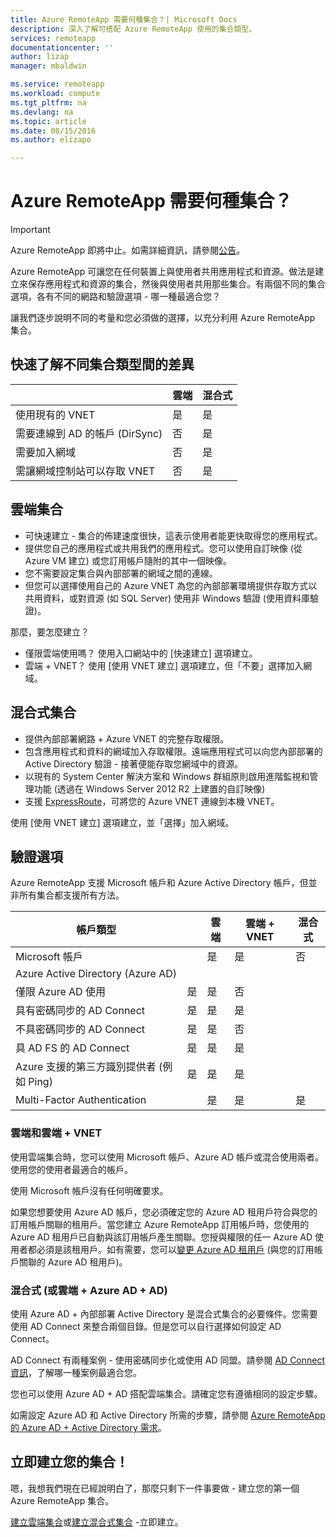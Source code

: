 ```yaml
---
title: Azure RemoteApp 需要何種集合？| Microsoft Docs
description: 深入了解可搭配 Azure RemoteApp 使用的集合類型。
services: remoteapp
documentationcenter: ''
author: lizap
manager: mbaldwin

ms.service: remoteapp
ms.workload: compute
ms.tgt_pltfrm: na
ms.devlang: na
ms.topic: article
ms.date: 08/15/2016
ms.author: elizapo

---
```

# Azure RemoteApp 需要何種集合？
> [!IMPORTANT]
> Azure RemoteApp 即將中止。如需詳細資訊，請參閱[公告](https://go.microsoft.com/fwlink/?linkid=821148)。
> 
> 

Azure RemoteApp 可讓您在任何裝置上與使用者共用應用程式和資源。做法是建立來保存應用程式和資源的集合，然後與使用者共用那些集合。有兩個不同的集合選項，各有不同的網路和驗證選項 - 哪一種最適合您？

讓我們逐步說明不同的考量和您必須做的選擇，以充分利用 Azure RemoteApp 集合。

## 快速了解不同集合類型間的差異
|  | 雲端 | 混合式 |
| --- | --- | --- |
| 使用現有的 VNET |是 |是 |
| 需要連線到 AD 的帳戶 (DirSync) |否 |是 |
| 需要加入網域 |否 |是 |
| 需讓網域控制站可以存取 VNET |否 |是 |

## 雲端集合
* 可快速建立 - 集合的佈建速度很快，這表示使用者能更快取得您的應用程式。
* 提供您自己的應用程式或共用我們的應用程式。您可以使用自訂映像 (從 Azure VM 建立) 或您訂用帳戶隨附的其中一個映像。
* 您不需要設定集合與內部部署的網域之間的連線。
* 但您可以選擇使用自己的 Azure VNET 為您的內部部署環境提供存取方式以共用資料，或對資源 (如 SQL Server) 使用非 Windows 驗證 (使用資料庫驗證)。

那麼，要怎麼建立？

* 僅限雲端使用嗎？ 使用入口網站中的 [快速建立] 選項建立。
* 雲端 + VNET？ 使用 [使用 VNET 建立] 選項建立，但「不要」選擇加入網域。

## 混合式集合
* 提供內部部署網路 + Azure VNET 的完整存取權限。
* 包含應用程式和資料的網域加入存取權限。遠端應用程式可以向您內部部署的 Active Directory 驗證 - 接著便能存取您網域中的資源。
* 以現有的 System Center 解決方案和 Windows 群組原則啟用進階監視和管理功能 (透過在 Windows Server 2012 R2 上建置的自訂映像)
* 支援 [ExpressRoute](https://azure.microsoft.com/services/expressroute/)，可將您的 Azure VNET 連線到本機 VNET。

使用 [使用 VNET 建立] 選項建立，並「選擇」加入網域。

## 驗證選項
Azure RemoteApp 支援 Microsoft 帳戶和 Azure Active Directory 帳戶，但並非所有集合都支援所有方法。

| 帳戶類型 |  | 雲端 | 雲端 + VNET | 混合式 |
| --- | --- | --- | --- | --- |
| Microsoft 帳戶 | |是 |是 |否 |
| Azure Active Directory (Azure AD) | | | | |
| 僅限 Azure AD 使用 |是 |是 |否 | |
| 具有密碼同步的 AD Connect |是 |是 |是 | |
| 不具密碼同步的 AD Connect |是 |是 |否 | |
| 具 AD FS 的 AD Connect |是 |是 |是 | |
| Azure 支援的第三方識別提供者 (例如 Ping) |是 |是 |是 | |
| Multi-Factor Authentication | |是 |是 |是 |

### 雲端和雲端 + VNET
使用雲端集合時，您可以使用 Microsoft 帳戶、Azure AD 帳戶或混合使用兩者。使用您的使用者最適合的帳戶。

使用 Microsoft 帳戶沒有任何明確要求。

如果您想要使用 Azure AD 帳戶，您必須確定您的 Azure AD 租用戶符合與您的訂用帳戶關聯的租用戶。當您建立 Azure RemoteApp 訂用帳戶時，您使用的 Azure AD 租用戶已自動與該訂用帳戶產生關聯。您授與權限的任一 Azure AD 使用者都必須是該租用戶。如有需要，您可以[變更 Azure AD 租用戶](remoteapp-changetenant.md) (與您的訂用帳戶關聯的 Azure AD 租用戶)。

### 混合式 (或雲端 + Azure AD + AD)
使用 Azure AD + 內部部署 Active Directory 是混合式集合的必要條件。您需要使用 AD Connect 來整合兩個目錄。但是您可以自行選擇如何設定 AD Connect。

AD Connect 有兩種案例 - 使用密碼同步化或使用 AD 同盟。請參閱 [AD Connect 資訊](../active-directory/active-directory-aadconnect.md)，了解哪一種案例最適合您。

您也可以使用 Azure AD + AD 搭配雲端集合。請確定您有遵循相同的設定步驟。

如需設定 Azure AD 和 Active Directory 所需的步驟，請參閱 [Azure RemoteApp 的 Azure AD + Active Directory 需求](remoteapp-ad.md)。

## 立即建立您的集合！
嗯，我想我們現在已經說明白了，那麼只剩下一件事要做 - 建立您的第一個 Azure RemoteApp 集合。

[建立雲端集合](remoteapp-create-cloud-deployment.md)或[建立混合式集合](remoteapp-create-hybrid-deployment.md) -立即建立。

<!---HONumber=AcomDC_0817_2016-->